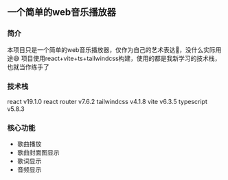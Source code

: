 ## 一个简单的web音乐播放器

### 简介

本项目只是一个简单的web音乐播放器，仅作为自己的艺术表达🤔，没什么实际用途😅 
项目使用react+vite+ts+tailwindcss构建，使用的都是我新学习的技术栈，也就当作练手了

### 技术栈

react v19.1.0
react router v7.6.2
tailwindcss v4.1.8
vite v6.3.5
typescript v5.8.3

### 核心功能

- 歌曲播放
- 歌曲封面图显示
- 歌词显示
- 音频显示
